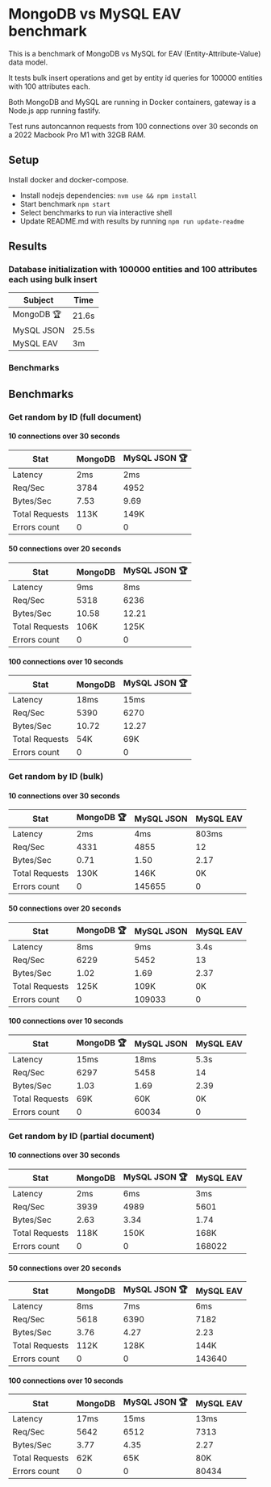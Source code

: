 # MongoDB vs MySQL EAV benchmark

This is a benchmark of MongoDB vs MySQL for EAV (Entity-Attribute-Value) data model. 

It tests bulk insert operations and get by entity id queries for 100000 entities with 100 attributes each.

Both MongoDB and MySQL are running in Docker containers, gateway is a Node.js app running fastify.

Test runs autoncannon requests from 100 connections over 30 seconds on a 2022 Macbook Pro M1 with 32GB RAM.

## Setup

Install docker and docker-compose.

-   Install nodejs dependencies: `nvm use && npm install`
-   Start benchmark `npm start`
-   Select benchmarks to run via interactive shell
-   Update README.md with results by running `npm run update-readme`

## Results

### Database initialization with 100000 entities and 100 attributes each using bulk insert


| Subject | Time |
| --- | --- |
| MongoDB 🏆 | 21.6s |
| MySQL JSON | 25.5s |
| MySQL EAV | 3m |


### Benchmarks
<!-- table -->

## Benchmarks



### Get random by ID (full document)

#### 10 connections over 30 seconds
| Stat | MongoDB | MySQL JSON 🏆 | 
| --- | --- | --- |
| Latency | 2ms | 2ms |
| Req/Sec | 3784 | 4952 |
| Bytes/Sec | 7.53 | 9.69 |
| Total Requests | 113K | 149K |
| Errors count | 0 | 0 |

#### 50 connections over 20 seconds
| Stat | MongoDB | MySQL JSON 🏆 | 
| --- | --- | --- |
| Latency | 9ms | 8ms |
| Req/Sec | 5318 | 6236 |
| Bytes/Sec | 10.58 | 12.21 |
| Total Requests | 106K | 125K |
| Errors count | 0 | 0 |

#### 100 connections over 10 seconds
| Stat | MongoDB | MySQL JSON 🏆 | 
| --- | --- | --- |
| Latency | 18ms | 15ms |
| Req/Sec | 5390 | 6270 |
| Bytes/Sec | 10.72 | 12.27 |
| Total Requests | 54K | 69K |
| Errors count | 0 | 0 |

### Get random by ID (bulk)

#### 10 connections over 30 seconds
| Stat | MongoDB 🏆 | MySQL JSON | MySQL EAV | 
| --- | --- | --- | --- |
| Latency | 2ms | 4ms | 803ms |
| Req/Sec | 4331 | 4855 | 12 |
| Bytes/Sec | 0.71 | 1.50 | 2.17 |
| Total Requests | 130K | 146K | 0K |
| Errors count | 0 | 145655 | 0 |

#### 50 connections over 20 seconds
| Stat | MongoDB 🏆 | MySQL JSON | MySQL EAV | 
| --- | --- | --- | --- |
| Latency | 8ms | 9ms | 3.4s |
| Req/Sec | 6229 | 5452 | 13 |
| Bytes/Sec | 1.02 | 1.69 | 2.37 |
| Total Requests | 125K | 109K | 0K |
| Errors count | 0 | 109033 | 0 |

#### 100 connections over 10 seconds
| Stat | MongoDB 🏆 | MySQL JSON | MySQL EAV | 
| --- | --- | --- | --- |
| Latency | 15ms | 18ms | 5.3s |
| Req/Sec | 6297 | 5458 | 14 |
| Bytes/Sec | 1.03 | 1.69 | 2.39 |
| Total Requests | 69K | 60K | 0K |
| Errors count | 0 | 60034 | 0 |

### Get random by ID (partial document)

#### 10 connections over 30 seconds
| Stat | MongoDB | MySQL JSON 🏆 | MySQL EAV | 
| --- | --- | --- | --- |
| Latency | 2ms | 6ms | 3ms |
| Req/Sec | 3939 | 4989 | 5601 |
| Bytes/Sec | 2.63 | 3.34 | 1.74 |
| Total Requests | 118K | 150K | 168K |
| Errors count | 0 | 0 | 168022 |

#### 50 connections over 20 seconds
| Stat | MongoDB | MySQL JSON 🏆 | MySQL EAV | 
| --- | --- | --- | --- |
| Latency | 8ms | 7ms | 6ms |
| Req/Sec | 5618 | 6390 | 7182 |
| Bytes/Sec | 3.76 | 4.27 | 2.23 |
| Total Requests | 112K | 128K | 144K |
| Errors count | 0 | 0 | 143640 |

#### 100 connections over 10 seconds
| Stat | MongoDB | MySQL JSON 🏆 | MySQL EAV | 
| --- | --- | --- | --- |
| Latency | 17ms | 15ms | 13ms |
| Req/Sec | 5642 | 6512 | 7313 |
| Bytes/Sec | 3.77 | 4.35 | 2.27 |
| Total Requests | 62K | 65K | 80K |
| Errors count | 0 | 0 | 80434 |

<!-- tablestop -->
